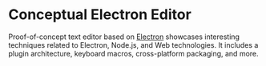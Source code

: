 # Conceptual Electron Editor

Proof-of-concept text editor based on  [Electron](https://www.electronjs.org) showcases interesting techniques related to Electron, Node.js, and Web technologies. It includes a plugin architecture, keyboard macros, cross-platform packaging, and more.

